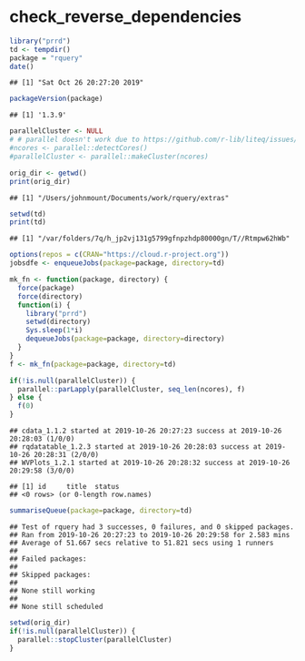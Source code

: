 check\_reverse\_dependencies
================

``` r
library("prrd")
td <- tempdir()
package = "rquery"
date()
```

    ## [1] "Sat Oct 26 20:27:20 2019"

``` r
packageVersion(package)
```

    ## [1] '1.3.9'

``` r
parallelCluster <- NULL
# # parallel doesn't work due to https://github.com/r-lib/liteq/issues/22
#ncores <- parallel::detectCores()
#parallelCluster <- parallel::makeCluster(ncores)

orig_dir <- getwd()
print(orig_dir)
```

    ## [1] "/Users/johnmount/Documents/work/rquery/extras"

``` r
setwd(td)
print(td)
```

    ## [1] "/var/folders/7q/h_jp2vj131g5799gfnpzhdp80000gn/T//Rtmpw62hWb"

``` r
options(repos = c(CRAN="https://cloud.r-project.org"))
jobsdfe <- enqueueJobs(package=package, directory=td)

mk_fn <- function(package, directory) {
  force(package)
  force(directory)
  function(i) {
    library("prrd")
    setwd(directory)
    Sys.sleep(1*i)
    dequeueJobs(package=package, directory=directory)
  }
}
f <- mk_fn(package=package, directory=td)

if(!is.null(parallelCluster)) {
  parallel::parLapply(parallelCluster, seq_len(ncores), f)
} else {
  f(0)
}
```

    ## cdata_1.1.2 started at 2019-10-26 20:27:23 success at 2019-10-26 20:28:03 (1/0/0) 
    ## rqdatatable_1.2.3 started at 2019-10-26 20:28:03 success at 2019-10-26 20:28:31 (2/0/0) 
    ## WVPlots_1.2.1 started at 2019-10-26 20:28:32 success at 2019-10-26 20:29:58 (3/0/0)

    ## [1] id     title  status
    ## <0 rows> (or 0-length row.names)

``` r
summariseQueue(package=package, directory=td)
```

    ## Test of rquery had 3 successes, 0 failures, and 0 skipped packages. 
    ## Ran from 2019-10-26 20:27:23 to 2019-10-26 20:29:58 for 2.583 mins 
    ## Average of 51.667 secs relative to 51.821 secs using 1 runners
    ## 
    ## Failed packages:   
    ## 
    ## Skipped packages:   
    ## 
    ## None still working
    ## 
    ## None still scheduled

``` r
setwd(orig_dir)
if(!is.null(parallelCluster)) {
  parallel::stopCluster(parallelCluster)
}
```
